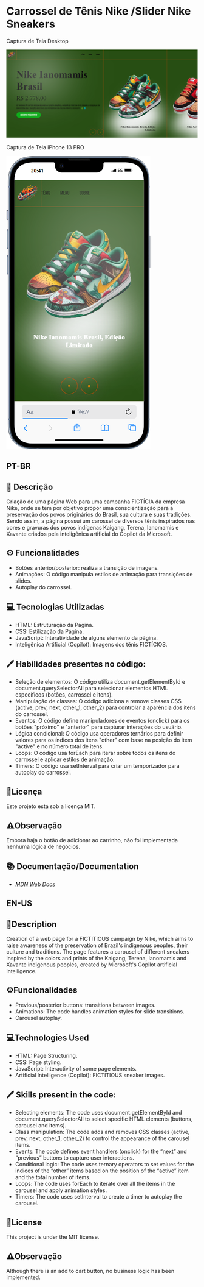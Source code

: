 
# Carrossel de Tênis Nike /Slider Nike Sneakers

Captura de Tela Desktop

![Imagem_desktop](https://github.com/CarolFerr/Projetos_Front-End/blob/main/Intermediario/sliderNikeSneakers/Imagem_desktop.png)

Captura de Tela iPhone 13 PRO

![Imagem_iPhone-13-PRO](https://github.com/CarolFerr/Projetos_Front-End/blob/main/Intermediario/sliderNikeSneakers/Imagem_iPhone-13-PRO-.png)

## PT-BR

## 📝 Descrição
Criação de uma página Web para uma campanha FICTÍCIA da empresa Nike, onde se tem por objetivo propor uma conscientização para a preservação dos povos originários do Brasil, sua cultura e suas tradições. Sendo assim, a página possui um carossel de diversos tênis inspirados nas cores e gravuras dos povos indígenas Kaigang, Terena, Ianomamis e Xavante criados pela inteligênica artificial do Copilot da Microsoft. 

## ⚙️ Funcionalidades
- Botões anterior/posterior: realiza a transição de imagens.
- Animações: O código manipula estilos de animação para transições de slides.
- Autoplay do carrossel.

## 💻 Tecnologias Utilizadas
- HTML: Estruturação da Página.
- CSS: Estilização da Página.
- JavaScript: Interatividade de alguns elemento da página.
- Inteligênica Artificial (Copilot): Imagens dos tênis FICTÍCIOS.

## 🖊️ Habilidades presentes no código:

- Seleção de elementos: O código utiliza document.getElementById e document.querySelectorAll para selecionar elementos HTML específicos (botões, carrossel e itens).
- Manipulação de classes: O código adiciona e remove classes CSS (active, prev, next, other_1, other_2) para controlar a aparência dos itens do carrossel.
- Eventos: O código define manipuladores de eventos (onclick) para os botões "próximo" e "anterior" para capturar interações do usuário.
- Lógica condicional: O código usa operadores ternários para definir valores para os índices dos itens "other" com base na posição do item "active" e no número total de itens.
- Loops: O código usa forEach para iterar sobre todos os itens do carrossel e aplicar estilos de animação.
- Timers: O código usa setInterval para criar um temporizador para autoplay do carrossel.

## 📜Licença
Este projeto está sob a licença MIT.

## ⚠️Observação
Embora haja o botão de adicionar ao carrinho, não foi implementada nenhuma lógica de negócios.

## 📚 Documentação/Documentation
- [*MDN Web Docs*](https://developer.mozilla.org/en-US/)

## EN-US
## 📝Description
Creation of a web page for a FICTITIOUS campaign by Nike, which aims to raise awareness of the preservation of Brazil's indigenous peoples, their culture and traditions. The page features a carousel of different sneakers inspired by the colors and prints of the Kaigang, Terena, Ianomamis and Xavante indigenous peoples, created by Microsoft's Copilot artificial intelligence.

## ⚙️Funcionalidades
- Previous/posterior buttons: transitions between images.
- Animations: The code handles animation styles for slide transitions.
- Carousel autoplay.

## 💻Technologies Used
- HTML: Page Structuring.
- CSS: Page styling.
- JavaScript: Interactivity of some page elements.
- Artificial Intelligence (Copilot): FICTITIOUS sneaker images.

## 🖊️ Skills present in the code:

- Selecting elements: The code uses document.getElementById and document.querySelectorAll to select specific HTML elements (buttons, carousel and items).
- Class manipulation: The code adds and removes CSS classes (active, prev, next, other_1, other_2) to control the appearance of the carousel items.
- Events: The code defines event handlers (onclick) for the “next” and “previous” buttons to capture user interactions.
- Conditional logic: The code uses ternary operators to set values for the indices of the “other” items based on the position of the “active” item and the total number of items.
- Loops: The code uses forEach to iterate over all the items in the carousel and apply animation styles.
- Timers: The code uses setInterval to create a timer to autoplay the carousel.

## 📜License
This project is under the MIT license.

## ⚠️Observação
Although there is an add to cart button, no business logic has been implemented.

